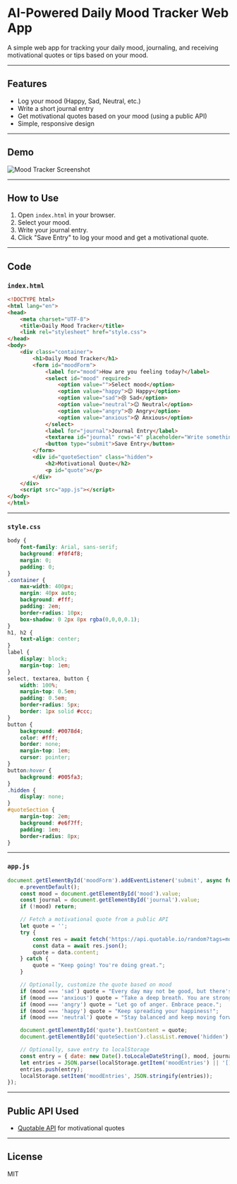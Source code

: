 # AI-Powered Daily Mood Tracker Web App

A simple web app for tracking your daily mood, journaling, and receiving motivational quotes or tips based on your mood.

---

## Features

- Log your mood (Happy, Sad, Neutral, etc.)
- Write a short journal entry
- Get motivational quotes based on your mood (using a public API)
- Simple, responsive design

---

## Demo

![Mood Tracker Screenshot](screenshot.png)

---

## How to Use

1. Open `index.html` in your browser.
2. Select your mood.
3. Write your journal entry.
4. Click "Save Entry" to log your mood and get a motivational quote.

---

## Code

### `index.html`

```html
<!DOCTYPE html>
<html lang="en">
<head>
    <meta charset="UTF-8">
    <title>Daily Mood Tracker</title>
    <link rel="stylesheet" href="style.css">
</head>
<body>
    <div class="container">
        <h1>Daily Mood Tracker</h1>
        <form id="moodForm">
            <label for="mood">How are you feeling today?</label>
            <select id="mood" required>
                <option value="">Select mood</option>
                <option value="happy">😊 Happy</option>
                <option value="sad">😢 Sad</option>
                <option value="neutral">😐 Neutral</option>
                <option value="angry">😠 Angry</option>
                <option value="anxious">😰 Anxious</option>
            </select>
            <label for="journal">Journal Entry</label>
            <textarea id="journal" rows="4" placeholder="Write something..."></textarea>
            <button type="submit">Save Entry</button>
        </form>
        <div id="quoteSection" class="hidden">
            <h2>Motivational Quote</h2>
            <p id="quote"></p>
        </div>
    </div>
    <script src="app.js"></script>
</body>
</html>
```

---

### `style.css`

```css
body {
    font-family: Arial, sans-serif;
    background: #f0f4f8;
    margin: 0;
    padding: 0;
}
.container {
    max-width: 400px;
    margin: 40px auto;
    background: #fff;
    padding: 2em;
    border-radius: 10px;
    box-shadow: 0 2px 8px rgba(0,0,0,0.1);
}
h1, h2 {
    text-align: center;
}
label {
    display: block;
    margin-top: 1em;
}
select, textarea, button {
    width: 100%;
    margin-top: 0.5em;
    padding: 0.5em;
    border-radius: 5px;
    border: 1px solid #ccc;
}
button {
    background: #0078d4;
    color: #fff;
    border: none;
    margin-top: 1em;
    cursor: pointer;
}
button:hover {
    background: #005fa3;
}
.hidden {
    display: none;
}
#quoteSection {
    margin-top: 2em;
    background: #e6f7ff;
    padding: 1em;
    border-radius: 8px;
}
```

---

### `app.js`

```javascript
document.getElementById('moodForm').addEventListener('submit', async function(e) {
    e.preventDefault();
    const mood = document.getElementById('mood').value;
    const journal = document.getElementById('journal').value;
    if (!mood) return;

    // Fetch a motivational quote from a public API
    let quote = '';
    try {
        const res = await fetch('https://api.quotable.io/random?tags=motivational|inspirational');
        const data = await res.json();
        quote = data.content;
    } catch {
        quote = "Keep going! You're doing great.";
    }

    // Optionally, customize the quote based on mood
    if (mood === 'sad') quote = "Every day may not be good, but there's something good in every day.";
    if (mood === 'anxious') quote = "Take a deep breath. You are stronger than you think.";
    if (mood === 'angry') quote = "Let go of anger. Embrace peace.";
    if (mood === 'happy') quote = "Keep spreading your happiness!";
    if (mood === 'neutral') quote = "Stay balanced and keep moving forward.";

    document.getElementById('quote').textContent = quote;
    document.getElementById('quoteSection').classList.remove('hidden');

    // Optionally, save entry to localStorage
    const entry = { date: new Date().toLocaleDateString(), mood, journal };
    let entries = JSON.parse(localStorage.getItem('moodEntries') || '[]');
    entries.push(entry);
    localStorage.setItem('moodEntries', JSON.stringify(entries));
});
```

---

## Public API Used

- [Quotable API](https://github.com/lukePeavey/quotable) for motivational quotes

---

## License

MIT
